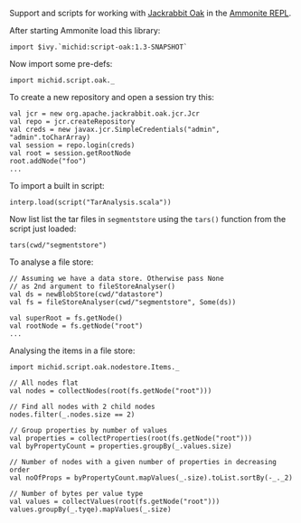 Support and scripts for working with [Jackrabbit Oak](http://jackrabbit.apache.org/oak/) in the
[Ammonite REPL](https://lihaoyi.github.io/Ammonite/).

After starting Ammonite load this library:

    import $ivy.`michid:script-oak:1.3-SNAPSHOT`

Now import some pre-defs:

    import michid.script.oak._

To create a new repository and open a session try this:

    val jcr = new org.apache.jackrabbit.oak.jcr.Jcr
    val repo = jcr.createRepository
    val creds = new javax.jcr.SimpleCredentials("admin", "admin".toCharArray)
    val session = repo.login(creds)
    val root = session.getRootNode
    root.addNode("foo")
    ...


To import a built in script:

    interp.load(script("TarAnalysis.scala"))
    
Now list list the tar files in `segmentstore` using the `tars()` function from the script just 
loaded:
    
    tars(cwd/"segmentstore")
    
    
To analyse a file store:
    
    // Assuming we have a data store. Otherwise pass None
    // as 2nd argument to fileStoreAnalyser() 
    val ds = newBlobStore(cwd/"datastore")
    val fs = fileStoreAnalyser(cwd/"segmentstore", Some(ds))
    
    val superRoot = fs.getNode()
    val rootNode = fs.getNode("root")
    ...

Analysing the items in a file store:

    import michid.script.oak.nodestore.Items._
    
    // All nodes flat
    val nodes = collectNodes(root(fs.getNode("root")))
    
    // Find all nodes with 2 child nodes
    nodes.filter(_.nodes.size == 2)
    
    // Group properties by number of values
    val properties = collectProperties(root(fs.getNode("root")))
    val byPropertyCount = properties.groupBy(_.values.size)
    
    // Number of nodes with a given number of properties in decreasing order
    val noOfProps = byPropertyCount.mapValues(_.size).toList.sortBy(-_._2)
    
    // Number of bytes per value type 
    val values = collectValues(root(fs.getNode("root")))
    values.groupBy(_.tyqe).mapValues(_.size)